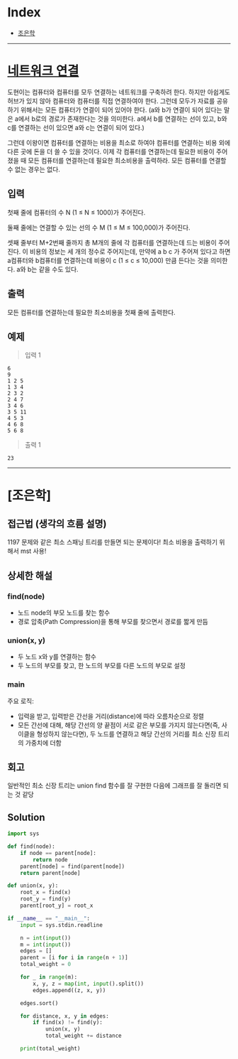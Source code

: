 # Index

+ [조은학](#조은학)

---

# [네트워크 연결](https://www.acmicpc.net/problem/1922)

도현이는 컴퓨터와 컴퓨터를 모두 연결하는 네트워크를 구축하려 한다. 하지만 아쉽게도 허브가 있지 않아 컴퓨터와 컴퓨터를 직접 연결하여야 한다. 그런데 모두가 자료를 공유하기 위해서는 모든 컴퓨터가 연결이 되어 있어야 한다. (a와 b가 연결이 되어 있다는 말은 a에서 b로의 경로가 존재한다는 것을 의미한다. a에서 b를 연결하는 선이 있고, b와 c를 연결하는 선이 있으면 a와 c는 연결이 되어 있다.)

그런데 이왕이면 컴퓨터를 연결하는 비용을 최소로 하여야 컴퓨터를 연결하는 비용 외에 다른 곳에 돈을 더 쓸 수 있을 것이다. 이제 각 컴퓨터를 연결하는데 필요한 비용이 주어졌을 때 모든 컴퓨터를 연결하는데 필요한 최소비용을 출력하라. 모든 컴퓨터를 연결할 수 없는 경우는 없다.

## 입력

첫째 줄에 컴퓨터의 수 N (1 ≤ N ≤ 1000)가 주어진다.

둘째 줄에는 연결할 수 있는 선의 수 M (1 ≤ M ≤ 100,000)가 주어진다.

셋째 줄부터 M+2번째 줄까지 총 M개의 줄에 각 컴퓨터를 연결하는데 드는 비용이 주어진다. 이 비용의 정보는 세 개의 정수로 주어지는데, 만약에 a b c 가 주어져 있다고 하면 a컴퓨터와 b컴퓨터를 연결하는데 비용이 c (1 ≤ c ≤ 10,000) 만큼 든다는 것을 의미한다. a와 b는 같을 수도 있다.

## 출력

모든 컴퓨터를 연결하는데 필요한 최소비용을 첫째 줄에 출력한다.

## 예제

> 입력 1

```
6
9
1 2 5
1 3 4
2 3 2
2 4 7
3 4 6
3 5 11
4 5 3
4 6 8
5 6 8
```

> 출력 1

```
23
```

---

# [조은학]

## 접근법 (생각의 흐름 설명)

<!--문제를 풀며 생각의 흐름을 글로 작성-->
1197 문제와 같은 최소 스패닝 트리를 만들면 되는 문제이다!
최소 비용을 출력하기 위해서 mst 사용!


## 상세한 해설

<!--기술 면접을 면접관 앞에서 한다는 생각으로 설명-->
<!--시복도, 알고리즘 선택 이유 등-->

### find(node)
- 노드 node의 부모 노드를 찾는 함수
- 경로 압축(Path Compression)을 통해 부모를 찾으면서 경로를 짧게 만듬

### union(x, y)
- 두 노드 x와 y를 연결하는 함수
- 두 노드의 부모를 찾고, 한 노드의 부모를 다른 노드의 부모로 설정

### main
주요 로직:

- 입력을 받고, 입력받은 간선을 거리(distance)에 따라 오름차순으로 정렬
- 모든 간선에 대해, 해당 간선의 양 끝점이 서로 같은 부모를 가지지 않는다면(즉, 사이클을 형성하지 않는다면), 두 노드를 연결하고 해당 간선의 거리를 최소 신장 트리의 가중치에 더함

## 회고
일반적인 최소 신장 트리는 union find 함수를 잘 구현한 다음에 그래프를 잘 돌리면 되는 것 같당
<!--이런 유형은 이렇게 접근하면 좋겠다 (이유와 함께)-->

## Solution

<!--전체 코드 첨부-->

```python
import sys

def find(node):
    if node == parent[node]:
        return node
    parent[node] = find(parent[node])
    return parent[node]

def union(x, y):
    root_x = find(x)
    root_y = find(y)
    parent[root_y] = root_x

if __name__ == "__main__":
    input = sys.stdin.readline

    n = int(input())
    m = int(input())
    edges = []
    parent = [i for i in range(n + 1)]
    total_weight = 0

    for _ in range(m):
        x, y, z = map(int, input().split())
        edges.append((z, x, y))

    edges.sort()

    for distance, x, y in edges:
        if find(x) != find(y):
            union(x, y)
            total_weight += distance

    print(total_weight)
```
